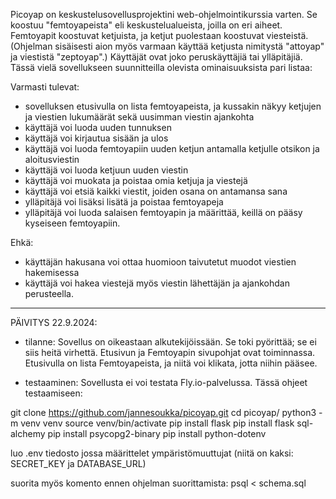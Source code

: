 Picoyap on keskustelusovellusprojektini web-ohjelmointikurssia varten. Se koostuu "femtoyapeista" eli keskustelualueista, joilla on eri aiheet. Femtoyapit koostuvat ketjuista, ja ketjut puolestaan koostuvat viesteistä. (Ohjelman sisäisesti aion myös varmaan käyttää ketjusta nimitystä "attoyap" ja viestistä "zeptoyap".) Käyttäjät ovat joko peruskäyttäjiä tai ylläpitäjiä. Tässä vielä sovellukseen suunnitteilla olevista ominaisuuksista pari listaa:

Varmasti tulevat:
- sovelluksen etusivulla on lista femtoyapeista, ja kussakin näkyy ketjujen ja viestien lukumäärät sekä uusimman viestin ajankohta
- käyttäjä voi luoda uuden tunnuksen
- käyttäjä voi kirjautua sisään ja ulos
- käyttäjä voi luoda femtoyapiin uuden ketjun antamalla ketjulle otsikon ja aloitusviestin
- käyttäjä voi luoda ketjuun uuden viestin
- käyttäjä voi muokata ja poistaa omia ketjuja ja viestejä
- käyttäjä voi etsiä kaikki viestit, joiden osana on antamansa sana
- ylläpitäjä voi lisäksi lisätä ja poistaa femtoyapeja
- ylläpitäjä voi luoda salaisen femtoyapin ja määrittää, keillä on pääsy kyseiseen femtoyapiin.

Ehkä:
- käyttäjän hakusana voi ottaa huomioon taivutetut muodot viestien hakemisessa
- käyttäjä voi hakea viestejä myös viestin lähettäjän ja ajankohdan perusteella.

-------------------------------

PÄIVITYS 22.9.2024:

- tilanne: Sovellus on oikeastaan alkutekijöissään. Se toki pyörittää; se ei siis heitä virhettä. Etusivun ja Femtoyapin sivupohjat ovat toiminnassa. Etusivulla on lista Femtoyapeista, ja niitä voi klikata, jotta niihin pääsee.

- testaaminen: Sovellusta ei voi testata Fly.io-palvelussa. Tässä ohjeet testaamiseen: 

git clone https://github.com/jannesoukka/picoyap.git
cd picoyap/
python3 -m venv venv
source venv/bin/activate
pip install flask
pip install flask sql-alchemy
pip install psycopg2-binary
pip install python-dotenv

luo .env tiedosto jossa määrittelet ympäristömuuttujat (niitä on kaksi: SECRET_KEY ja DATABASE_URL)

suorita myös komento ennen ohjelman suorittamista:
psql < schema.sql
